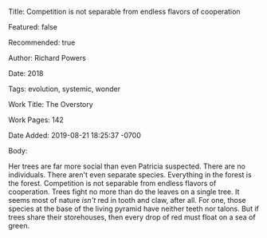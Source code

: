 Title: Competition is not separable from endless flavors of cooperation

Featured: false

Recommended: true

Author: Richard Powers

Date: 2018

Tags: evolution, systemic, wonder

Work Title: The Overstory

Work Pages:  142

Date Added: 2019-08-21 18:25:37 -0700

Body:

Her trees are far more social than even Patricia suspected. There are no individuals. There aren't even separate species. Everything in the forest is the forest. Competition is not separable from endless flavors of cooperation. Trees fight no more than do the leaves on a single tree. It seems most of nature *isn't* red in tooth and claw, after all. For one, those species at the base of the living pyramid have neither teeth nor talons. But if trees share their storehouses, then every drop of red must float on a sea of green. 


